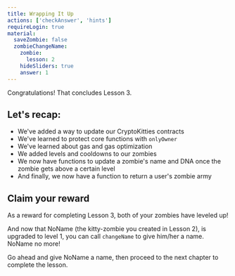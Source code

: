 ```yaml
---
title: Wrapping It Up
actions: ['checkAnswer', 'hints']
requireLogin: true
material:
  saveZombie: false
  zombieChangeName:
    zombie:
      lesson: 2
    hideSliders: true
    answer: 1
---
```


Congratulations! That concludes Lesson 3.

## Let's recap:

- We've added a way to update our CryptoKitties contracts
- We've learned to protect core functions with `onlyOwner`
- We've learned about gas and gas optimization
- We added levels and cooldowns to our zombies
- We now have functions to update a zombie's name and DNA once the zombie gets above a certain level
- And finally, we now have a function to return a user's zombie army

## Claim your reward

As a reward for completing Lesson 3, both of your zombies have leveled up!

And now that NoName (the kitty-zombie you created in Lesson 2), is upgraded to level 1, you can call `changeName` to give him/her a name. NoName no more!

Go ahead and give NoName a name, then proceed to the next chapter to complete the lesson.

